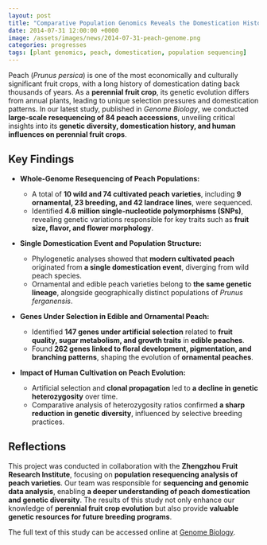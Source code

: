 ```yaml
---
layout: post
title: "Comparative Population Genomics Reveals the Domestication History of Peach"
date: 2014-07-31 12:00:00 +0000
image: /assets/images/news/2014-07-31-peach-genome.png
categories: progresses
tags: [plant genomics, peach, domestication, population sequencing]
---
```


Peach (*Prunus persica*) is one of the most economically and culturally significant fruit crops, with a long history of domestication dating back thousands of years. As a **perennial fruit crop**, its genetic evolution differs from annual plants, leading to unique selection pressures and domestication patterns. In our latest study, published in *Genome Biology*, we conducted **large-scale resequencing of 84 peach accessions**, unveiling critical insights into its **genetic diversity, domestication history, and human influences on perennial fruit crops**.

## Key Findings  

- **Whole-Genome Resequencing of Peach Populations:**  
  - A total of **10 wild and 74 cultivated peach varieties**, including **9 ornamental, 23 breeding, and 42 landrace lines**, were sequenced.  
  - Identified **4.6 million single-nucleotide polymorphisms (SNPs)**, revealing genetic variations responsible for key traits such as **fruit size, flavor, and flower morphology**.

- **Single Domestication Event and Population Structure:**  
  - Phylogenetic analyses showed that **modern cultivated peach** originated from **a single domestication event**, diverging from wild peach species.  
  - Ornamental and edible peach varieties belong to **the same genetic lineage**, alongside geographically distinct populations of *Prunus ferganensis*.  

- **Genes Under Selection in Edible and Ornamental Peach:**  
  - Identified **147 genes under artificial selection** related to **fruit quality, sugar metabolism, and growth traits** in **edible peaches**.  
  - Found **262 genes linked to floral development, pigmentation, and branching patterns**, shaping the evolution of **ornamental peaches**.  

- **Impact of Human Cultivation on Peach Evolution:**  
  - Artificial selection and **clonal propagation** led to **a decline in genetic heterozygosity** over time.  
  - Comparative analysis of heterozygosity ratios confirmed **a sharp reduction in genetic diversity**, influenced by selective breeding practices.

## Reflections  

This project was conducted in collaboration with the **Zhengzhou Fruit Research Institute**, focusing on **population resequencing analysis of peach varieties**. Our team was responsible for **sequencing and genomic data analysis**, enabling **a deeper understanding of peach domestication and genetic diversity**. The results of this study not only enhance our knowledge of **perennial fruit crop evolution** but also provide **valuable genetic resources for future breeding programs**.  

The full text of this study can be accessed online at [Genome Biology](https://genomebiology.biomedcentral.com/articles/10.1186/s13059-014-0415-1).

